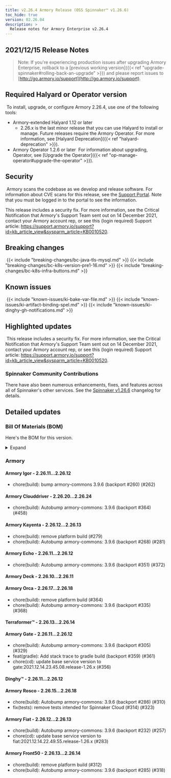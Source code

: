 ```yaml
---
title: v2.26.4 Armory Release (OSS Spinnaker™ v1.26.6)
toc_hide: true
version: 02.26.04
description: >
  Release notes for Armory Enterprise v2.26.4
---
```


## 2021/12/15 Release Notes

> Note: If you're experiencing production issues after upgrading Armory Enterprise, rollback to a [previous working version]({{< ref "upgrade-spinnaker#rolling-back-an-upgrade" >}}) and please report issues to [http://go.armory.io/support](http://go.armory.io/support).

## Required Halyard or Operator version
​
To install, upgrade, or configure Armory 2.26.4, use one of the following tools:
​
- Armory-extended Halyard 1.12 or later
  - 2.26.x is the last minor release that you can use Halyard to install or manage. Future releases require the Armory Operator. For more information, see [Halyard Deprecation]({{< ref "halyard-deprecation" >}}).
​
- Armory Operator 1.2.6 or later
​
   For information about upgrading, Operator, see [Upgrade the Operator]({{< ref "op-manage-operator#upgrade-the-operator" >}}).
​
​
## Security
​
Armory scans the codebase as we develop and release software. For information about CVE scans for this release, see the [Support Portal](https://support.armory.io/support?id=kb_article_view&sysparm_article=KB0010414). Note that you must be logged in to the portal to see the information.

This release includes a security fix. For more information, see the Critical Notification that Armory's Support Team sent out on 14 December 2021, contact your Armory account rep, or see this (login required) Support article: https://support.armory.io/support?id=kb_article_view&sysparm_article=KB0010520.
​
## Breaking changes
<!-- Copy/paste from the previous version if there are recent ones. We can drop breaking changes after 3 minor versions. Add new ones from OSS and Armory. -->
​
{{< include "breaking-changes/bc-java-tls-mysql.md" >}}
​
{{< include "breaking-changes/bc-k8s-version-pre1-16.md" >}}
​
{{< include "breaking-changes/bc-k8s-infra-buttons.md" >}}
​
## Known issues
<!-- Copy/paste known issues from the previous version if they're not fixed. Add new ones from OSS and Armory. If there aren't any issues, state that so readers don't think we forgot to fill out this section. -->
​
{{< include "known-issues/ki-bake-var-file.md" >}}
{{< include "known-issues/ki-artifact-binding-spel.md" >}}
{{< include "known-issues/ki-dinghy-gh-notifications.md" >}}
​
## Highlighted updates
​
This release includes a security fix. For more information, see the Critical Notification that Armory's Support Team sent out on 14 December 2021, contact your Armory account rep, or see this (login required) Support article: https://support.armory.io/support?id=kb_article_view&sysparm_article=KB0010520.

###  Spinnaker Community Contributions

There have also been numerous enhancements, fixes, and features across all of Spinnaker's other services. See the
[Spinnaker v1.26.6](https://www.spinnaker.io/changelogs/1.26.6-changelog/) changelog for details.

## Detailed updates

### Bill Of Materials (BOM)

Here's the BOM for this version.
<details><summary>Expand</summary>
<pre class="highlight">
<code>version: 2.26.4
timestamp: "2021-12-15 17:47:54"
services:
    clouddriver:
        commit: 18729608df655fa9ffdf28a968e4bdf22e140e59
        version: 2.26.24
    deck:
        commit: 198d62eae2710dceed1f462e50a183abba613fef
        version: 2.26.11
    dinghy:
        commit: d1406fad85771d7f44a266d3302d6195c00d7ec2
        version: 2.26.12
    echo:
        commit: ce4f4ed265be8cb746784c6fd4bed7bf5156107e
        version: 2.26.12
    fiat:
        commit: e46182a670fc9bac7c02f809df7ffe65c89ba148
        version: 2.26.13
    front50:
        commit: 7e14c30538a9b97468aba0360408abf4a06bc0dd
        version: 2.26.14
    gate:
        commit: 41c92b2d613e47521c60d2c9036504ff405fbb91
        version: 2.26.12
    igor:
        commit: 889135384533cd723c0a6377a37a7365cf92a8b2
        version: 2.26.12
    kayenta:
        commit: 2403ad86e76898a65939ebdf879bf287fa8b1429
        version: 2.26.13
    monitoring-daemon:
        version: 2.26.0
    monitoring-third-party:
        version: 2.26.0
    orca:
        commit: 624af61e6bf75bc92e67a6bef6439f8ae29ec79a
        version: 2.26.18
    rosco:
        commit: cbb42562fad6583e6efcb24a7378cb6fd84668f0
        version: 2.26.18
    terraformer:
        commit: 2dc177734c1445252dfeb3b8353ce94596c8a4c3
        version: 2.26.14
dependencies:
    redis:
        version: 2:2.8.4-2
artifactSources:
    dockerRegistry: docker.io/armory
</code>
</pre>
</details>

### Armory


#### Armory Igor - 2.26.11...2.26.12

  - chore(build): bump armory-commons 3.9.6 (backport #260) (#262)

#### Armory Clouddriver - 2.26.20...2.26.24

  - chore(build): Autobump armory-commons: 3.9.6 (backport #364) (#458)

#### Armory Kayenta - 2.26.12...2.26.13

  - chore(build): remove platform build (#279)
  - chore(build): Autobump armory-commons: 3.9.6 (backport #268) (#281)

#### Armory Echo - 2.26.11...2.26.12

  - chore(build): Autobump armory-commons: 3.9.6 (backport #351) (#372)

#### Armory Deck - 2.26.10...2.26.11


#### Armory Orca - 2.26.17...2.26.18

  - chore(build): remove platform build (#364)
  - chore(build): Autobump armory-commons: 3.9.6 (backport #335) (#368)

#### Terraformer™ - 2.26.13...2.26.14


#### Armory Gate - 2.26.11...2.26.12

  - chore(build): Autobump armory-commons: 3.9.6 (backport #305) (#329)
  - feat(gradle): Add stack trace to gradle build (backport #359) (#361)
  - chore(cd): update base service version to gate:2021.12.14.23.45.08.release-1.26.x (#356)

#### Dinghy™ - 2.26.11...2.26.12


#### Armory Rosco - 2.26.15...2.26.18

  - chore(build): Autobump armory-commons: 3.9.6 (backport #286) (#310)
  - fix(tests): remove tests intended for Spinnaker Cloud (#314) (#323)

#### Armory Fiat - 2.26.12...2.26.13

  - chore(build): Autobump armory-commons: 3.9.6 (backport #232) (#257)
  - chore(cd): update base service version to fiat:2021.12.14.22.49.55.release-1.26.x (#283)

#### Armory Front50 - 2.26.13...2.26.14

  - chore(build): remove platform build (#312)
  - chore(build): Autobump armory-commons: 3.9.6 (backport #285) (#318)
